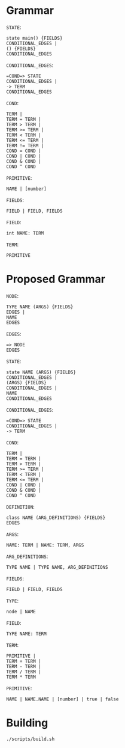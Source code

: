 # Grammar

`STATE`:
```
state main() {FIELDS}
CONDITIONAL_EDGES |
() {FIELDS}
CONDITIONAL_EDGES
```

`CONDITIONAL_EDGES`:
```
=COND=> STATE
CONDITIONAL_EDGES |
-> TERM
CONDITIONAL_EDGES
```

`COND`:
```
TERM |
TERM = TERM |
TERM > TERM |
TERM >= TERM |
TERM < TERM |
TERM <= TERM |
TERM != TERM |
COND = COND |
COND | COND |
COND & COND |
COND ^ COND
```

`PRIMITIVE`:
```
NAME | [number]
```

`FIELDS`:
```
FIELD | FIELD, FIELDS
```

`FIELD`:
```
int NAME: TERM
```

`TERM`:
```
PRIMITIVE
```

# Proposed Grammar

`NODE`:
```
TYPE NAME (ARGS) {FIELDS}
EDGES |
NAME
EDGES
```

`EDGES`:
```
=> NODE
EDGES
```

`STATE`:
```
state NAME (ARGS) {FIELDS}
CONDITIONAL_EDGES |
(ARGS) {FIELDS}
CONDITIONAL_EDGES |
NAME
CONDITIONAL_EDGES
```

`CONDITIONAL_EDGES`:
```
=COND=> STATE
CONDITIONAL_EDGES |
-> TERM
```

`COND`:
```
TERM |
TERM = TERM |
TERM > TERM |
TERM >= TERM |
TERM < TERM |
TERM <= TERM |
COND | COND |
COND & COND |
COND ^ COND
```

`DEFINITION`:
```
class NAME (ARG_DEFINITIONS) {FIELDS}
EDGES
```

`ARGS`:
```
NAME: TERM | NAME: TERM, ARGS
```

`ARG_DEFINITIONS`:
```
TYPE NAME | TYPE NAME, ARG_DEFINITIONS
```

`FIELDS`:
```
FIELD | FIELD, FIELDS
```

`TYPE`:
```
node | NAME
```

`FIELD`:
```
TYPE NAME: TERM
```

`TERM`:
```
PRIMITIVE |
TERM + TERM |
TERM - TERM |
TERM / TERM |
TERM * TERM
```

`PRIMITIVE`:
```
NAME | NAME.NAME | [number] | true | false
```

# Building

```
./scripts/build.sh
```
